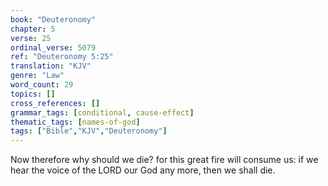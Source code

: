 ```yaml
---
book: "Deuteronomy"
chapter: 5
verse: 25
ordinal_verse: 5079
ref: "Deuteronomy 5:25"
translation: "KJV"
genre: "Law"
word_count: 29
topics: []
cross_references: []
grammar_tags: [conditional, cause-effect]
thematic_tags: [names-of-god]
tags: ["Bible","KJV","Deuteronomy"]
---
```

Now therefore why should we die? for this great fire will consume us: if we hear the voice of the LORD our God any more, then we shall die.
